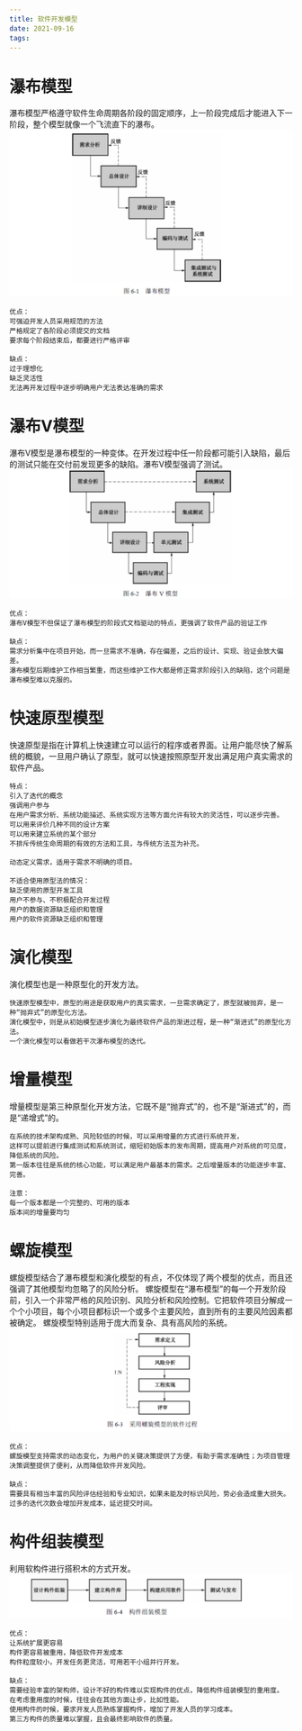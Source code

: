 ```yaml
---
title: 软件开发模型
date: 2021-09-16
tags:
---
```


# 瀑布模型
瀑布模型严格遵守软件生命周期各阶段的固定顺序，上一阶段完成后才能进入下一阶段，整个模型就像一个飞流直下的瀑布。
![](/images/ruankao/2-1.png)
```
优点：
可强迫开发人员采用规范的方法
严格规定了各阶段必须提交的文档
要求每个阶段结束后，都要进行严格评审

缺点：
过于理想化
缺乏灵活性
无法再开发过程中逐步明确用户无法表达准确的需求
```
# 瀑布V模型
瀑布V模型是瀑布模型的一种变体。在开发过程中任一阶段都可能引入缺陷，最后的测试只能在交付前发现更多的缺陷。瀑布V模型强调了测试。
![](/images/ruankao/2-2.png)
```
优点：
瀑布V模型不但保证了瀑布模型的阶段式文档驱动的特点，更强调了软件产品的验证工作

缺点：
需求分析集中在项目开始，而一旦需求不准确，存在偏差，之后的设计、实现、验证会放大偏差。
瀑布模型后期维护工作相当繁重，而这些维护工作大都是修正需求阶段引入的缺陷，这个问题是瀑布模型难以克服的。
```
# 快速原型模型
快速原型是指在计算机上快速建立可以运行的程序或者界面。让用户能尽快了解系统的概貌，一旦用户确认了原型，就可以快速按照原型开发出满足用户真实需求的软件产品。
```
特点：
引入了迭代的概念
强调用户参与
在用户需求分析、系统功能描述、系统实现方法等方面允许有较大的灵活性，可以逐步完善。
可以用来评价几种不同的设计方案
可以用来建立系统的某个部分
不排斥传统生命周期的有效的方法和工具，与传统方法互为补充。

动态定义需求，适用于需求不明确的项目。

不适合使用原型法的情况：
缺乏使用的原型开发工具
用户不参与、不积极配合开发过程
用户的数据资源缺乏组织和管理
用户的软件资源缺乏组织和管理
```

# 演化模型
演化模型也是一种原型化的开发方法。
```
快速原型模型中，原型的用途是获取用户的真实需求，一旦需求确定了，原型就被抛弃，是一种“抛弃式”的原型化方法。
演化模型中，则是从初始模型逐步演化为最终软件产品的渐进过程，是一种“渐进式”的原型化方法。
一个演化模型可以看做若干次瀑布模型的迭代。
```

# 增量模型
增量模型是第三种原型化开发方法，它既不是“抛弃式”的，也不是“渐进式”的，而是“递增式”的。
```
在系统的技术架构成熟、风险较低的时候，可以采用增量的方式进行系统开发，
这样可以提前进行集成测试和系统测试，缩短初始版本的发布周期，提高用户对系统的可见度，降低系统的风险。
第一版本往往是系统的核心功能，可以满足用户最基本的需求。之后增量版本的功能逐步丰富、完善。

注意：
每一个版本都是一个完整的、可用的版本
版本间的增量要均匀
```

# 螺旋模型
螺旋模型结合了瀑布模型和演化模型的有点，不仅体现了两个模型的优点，而且还强调了其他模型均忽略了的风险分析。
螺旋模型在“瀑布模型”的每一个开发阶段前，引入一个非常严格的风险识别、风险分析和风险控制。它把软件项目分解成一个个小项目，每个小项目都标识一个或多个主要风险，直到所有的主要风险因素都被确定。
螺旋模型特别适用于庞大而复杂、具有高风险的系统。
![](/images/ruankao/2-3.png)
```
优点：
螺旋模型支持需求的动态变化，为用户的关键决策提供了方便，有助于需求准确性；为项目管理决策调整提供了便利，从而降低软件开发风险。

缺点：
需要具有相当丰富的风险评估经验和专业知识，如果未能及时标识风险，势必会造成重大损失。
过多的迭代次数会增加开发成本，延迟提交时间。
```

# 构件组装模型
利用软构件进行搭积木的方式开发。
![](/images/ruankao/2-4.png)
```
优点：
让系统扩展更容易
构件更容易被重用，降低软件开发成本
构件粒度较小，开发任务更灵活，可用若干小组并行开发。

缺点：
需要经验丰富的架构师，设计不好的构件难以实现构件的优点，降低构件组装模型的重用度。
在考虑重用度的时候，往往会在其他方面让步，比如性能。
使用构件的时候，要求开发人员熟练掌握构件，增加了开发人员的学习成本。
第三方构件的质量难以掌握，且会最终影响软件的质量。
```

